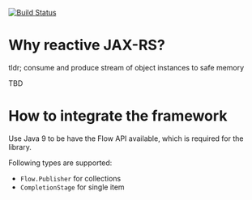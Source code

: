 [![Build Status](https://travis-ci.org/openknowledge/reactive-jaxrs.svg?branch=master)](https://travis-ci.org/openknowledge/reactive-jaxrs)

Why reactive JAX-RS?
=========================
tldr; consume and produce stream of object instances to safe memory

TBD

How to integrate the framework
==============================
Use Java 9 to be have the Flow API available, which is required for the library.

Following types are supported:

- `Flow.Publisher` for collections
- `CompletionStage` for single item
